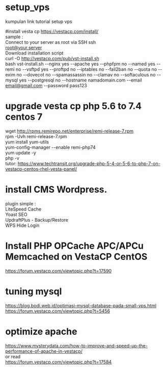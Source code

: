 # setup_vps
kumpulan link tutorial setup vps

#install vesta cp
https://vestacp.com/install/<br/>
sample :<br/>
Connect to your server as root via SSH ssh <br/>
root@your.server<br/>
Download installation script <br/>
curl -O http://vestacp.com/pub/vst-install.sh<br/>
bash vst-install.sh --nginx yes --apache yes --phpfpm no --named yes --remi no --vsftpd yes --proftpd no --iptables no --fail2ban no --quota no --exim no --dovecot no --spamassassin no --clamav no --softaculous no --mysql yes --postgresql no --hostname namadomain.com --email email@gmail.com --password pass123<br/>

# upgrade vesta cp php 5.6 to 7.4 centos 7
wget http://rpms.remirepo.net/enterprise/remi-release-7.rpm<br/>
rpm -Uvh  remi-release-7.rpm<br/>
yum install yum-utils<br/>
yum-config-manager --enable remi-php74<br/>
yum update -y<br/>
php -v<br/>
tutor: https://www.techtransit.org/upgrade-php-5-4-or-5-6-to-php-7-on-vestacp-centos-rhel-vesta-panel/

# install CMS Wordpress.

plugin simple :<br/>
LiteSpeed Cache<br/>
Yoast SEO<br/>
UpdraftPlus - Backup/Restore<br/>
WPS Hide Login<br/>

# Install PHP OPCache APC/APCu Memcached on VestaCP CentOS
https://forum.vestacp.com/viewtopic.php?t=17590<br/>

# tuning mysql
https://blog.bodi.web.id/optimasi-mysql-database-pada-small-vps.html<br/>
https://forum.vestacp.com/viewtopic.php?t=5456<br/>

# optimize apache
https://www.mysterydata.com/how-to-improve-and-speed-up-the-performance-of-apache-in-vestacp/<br/>
or read<br/>
https://forum.vestacp.com/viewtopic.php?t=17584<br/>

